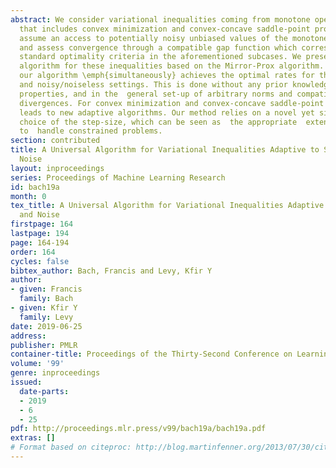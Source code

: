 ```yaml
---
abstract: We consider variational inequalities coming from monotone operators, a setting
  that includes convex minimization and convex-concave saddle-point problems.  We
  assume an access to potentially noisy unbiased values of the monotone operators
  and assess convergence through a compatible gap function which corresponds to the
  standard optimality criteria in the aforementioned subcases. We present a  universal
  algorithm for these inequalities based on the Mirror-Prox algorithm. Concretely,
  our algorithm \emph{simultaneously} achieves the optimal rates for the smooth/non-smooth,
  and noisy/noiseless settings. This is done without any prior knowledge of these
  properties, and in the  general set-up of arbitrary norms and compatible Bregman
  divergences. For convex minimization and convex-concave saddle-point problems, this
  leads to new adaptive algorithms. Our method relies on a novel yet simple adaptive
  choice of the step-size, which can be seen as  the appropriate  extension of AdaGrad
  to  handle constrained problems.
section: contributed
title: A Universal Algorithm for Variational Inequalities Adaptive to Smoothness and
  Noise
layout: inproceedings
series: Proceedings of Machine Learning Research
id: bach19a
month: 0
tex_title: A Universal Algorithm for Variational Inequalities Adaptive to Smoothness
  and Noise
firstpage: 164
lastpage: 194
page: 164-194
order: 164
cycles: false
bibtex_author: Bach, Francis and Levy, Kfir Y
author:
- given: Francis
  family: Bach
- given: Kfir Y
  family: Levy
date: 2019-06-25
address: 
publisher: PMLR
container-title: Proceedings of the Thirty-Second Conference on Learning Theory
volume: '99'
genre: inproceedings
issued:
  date-parts:
  - 2019
  - 6
  - 25
pdf: http://proceedings.mlr.press/v99/bach19a/bach19a.pdf
extras: []
# Format based on citeproc: http://blog.martinfenner.org/2013/07/30/citeproc-yaml-for-bibliographies/
---
```

